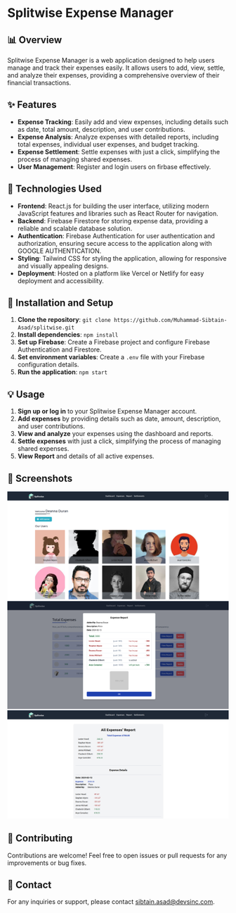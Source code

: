 # Splitwise Expense Manager

## 📊 Overview
Splitwise Expense Manager is a web application designed to help users manage and track their expenses easily. It allows users to add, view, settle, and analyze their expenses, providing a comprehensive overview of their financial transactions.

## ✨ Features
- **Expense Tracking**: Easily add and view expenses, including details such as date, total amount, description, and user contributions.
- **Expense Analysis**: Analyze expenses with detailed reports, including total expenses, individual user expenses, and budget tracking.
- **Expense Settlement**: Settle expenses with just a click, simplifying the process of managing shared expenses.
- **User Management**: Register and login users on firbase effectively.


## 🔧 Technologies Used
- **Frontend**: React.js for building the user interface, utilizing modern JavaScript features and libraries such as React Router for navigation.
- **Backend**: Firebase Firestore for storing expense data, providing a reliable and scalable database solution.
- **Authentication**: Firebase Authentication for user authentication and authorization, ensuring secure access to the application along with GOOGLE AUTHENTICATION.
- **Styling**: Tailwind CSS for styling the application, allowing for responsive and visually appealing designs.
- **Deployment**: Hosted on a platform like Vercel or Netlify for easy deployment and accessibility.

## 🚀 Installation and Setup
1. **Clone the repository**: `git clone https://github.com/Muhammad-Sibtain-Asad/splitwise.git`
2. **Install dependencies**: `npm install`
3. **Set up Firebase**: Create a Firebase project and configure Firebase Authentication and Firestore.
4. **Set environment variables**: Create a `.env` file with your Firebase configuration details.
5. **Run the application**: `npm start`

## 💡 Usage
1. **Sign up or log in** to your Splitwise Expense Manager account.
2. **Add expenses** by providing details such as date, amount, description, and user contributions.
3. **View and analyze** your expenses using the dashboard and reports.
4. **Settle expenses** with just a click, simplifying the process of managing shared expenses.
5. **View Report** and details of all active expenses.

## 🎥 Screenshots
![Dashboard](/screenshots/dashboard.png)
![Expense Details](/screenshots/expenses.png)
![Expense Report](/screenshots/report.png)

## 🤝 Contributing
Contributions are welcome! Feel free to open issues or pull requests for any improvements or bug fixes.


## 📧 Contact
For any inquiries or support, please contact [sibtain.asad@devsinc.com](mailto:sibtain.asad@devsinc.com).
